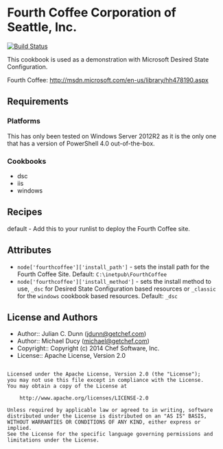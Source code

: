 Fourth Coffee Corporation of Seattle, Inc.
==========================================
[![Build Status](https://travis-ci.org/galenemery/vs-fourthcoffee.svg?branch=master)](https://travis-ci.org/galenemery/vs-fourthcoffee)

This cookbook is used as a demonstration with Microsoft Desired State Configuration.

Fourth Coffee: http://msdn.microsoft.com/en-us/library/hh478190.aspx

Requirements
------------

### Platforms

This has only been tested on Windows Server 2012R2 as it is the only one that has a version of PowerShell 4.0 out-of-the-box.

### Cookbooks

* dsc
* iis
* windows

Recipes
-------

default - Add this to your runlist to deploy the Fourth Coffee site. 
 

Attributes
----------

* `node['fourthcoffee']['install_path']` - sets the install path for the Fourth Coffee Site. Default: `C:\inetpub\FourthCoffee`
* `node['fourthcoffee']['install_method']` - sets the install method to use, `_dsc` for Desired State Configuration based resources or `_classic` for the `windows` cookbook based resources. Default: `_dsc`



License and Authors
-------------------

* Author:: Julian C. Dunn (<jdunn@getchef.com>)
* Author:: Michael Ducy (<michael@getchef.com>)
* Copyright:: Copyright (c) 2014 Chef Software, Inc.
* License:: Apache License, Version 2.0

```text

Licensed under the Apache License, Version 2.0 (the "License");
you may not use this file except in compliance with the License.
You may obtain a copy of the License at

    http://www.apache.org/licenses/LICENSE-2.0

Unless required by applicable law or agreed to in writing, software
distributed under the License is distributed on an "AS IS" BASIS,
WITHOUT WARRANTIES OR CONDITIONS OF ANY KIND, either express or implied.
See the License for the specific language governing permissions and
limitations under the License.
```
